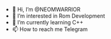 - 👋 Hi, I’m @NEOMWARRIOR
- 👀 I’m interested in Rom Development
- 🌱 I’m currently learning C++
- 📫 How to reach me Telegram
